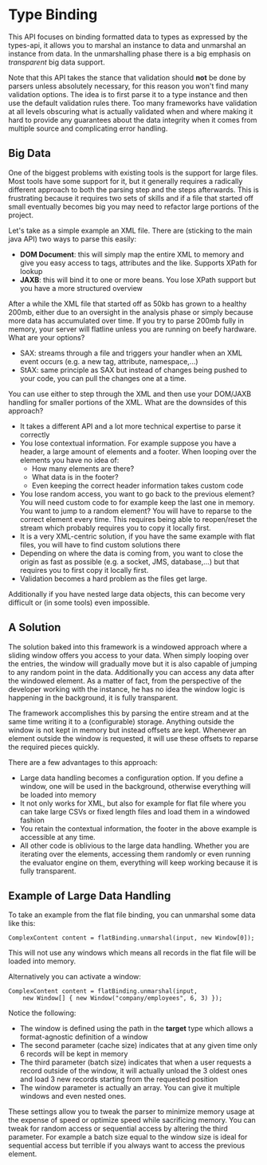 # Type Binding

This API focuses on binding formatted data to types as expressed by the types-api, it allows you to marshal an instance to data and unmarshal an instance from data. In the unmarshalling phase there is a big emphasis on *transparent* big data support.

Note that this API takes the stance that validation should **not** be done by parsers unless absolutely necessary, for this reason you won't find many validation options. The idea is to first parse it to a type instance and then use the default validation rules there. Too many frameworks have validation at all levels obscuring what is actually validated when and where making it hard to provide any guarantees about the data integrity when it comes from multiple source and complicating error handling.

## Big Data

One of the biggest problems with existing tools is the support for large files. Most tools have some support for it, but it generally requires a radically different approach to both the parsing step and the steps afterwards. This is frustrating because it requires two sets of skills and if a file that started off small eventually becomes big you may need to refactor large portions of the project.

Let's take as a simple example an XML file. There are (sticking to the main java API) two ways to parse this easily:

- **DOM Document**: this will simply map the entire XML to memory and give you easy access to tags, attributes and the like. Supports XPath for lookup
- **JAXB**: this will bind it to one or more beans. You lose XPath support but you have a more structured overview

After a while the XML file that started off as 50kb has grown to a healthy 200mb, either due to an oversight in the analysis phase or simply because more data has accumulated over time.
If you try to parse 200mb fully in memory, your server will flatline unless you are running on beefy hardware. What are your options?

- SAX: streams through a file and triggers your handler when an XML event occurs (e.g. a new tag, attribute, namespace,...)
- StAX: same principle as SAX but instead of changes being pushed to your code, you can pull the changes one at a time.

You can use either to step through the XML and then use your DOM/JAXB handling for smaller portions of the XML. What are the downsides of this approach?

- It takes a different API and a lot more technical expertise to parse it correctly
- You lose contextual information. For example suppose you have a header, a large amount of elements and a footer. When looping over the elements you have no idea of:
	- How many elements are there?
	- What data is in the footer?
	- Even keeping the correct header information takes custom code
- You lose random access, you want to go back to the previous element? You will need custom code to for example keep the last one in memory. You want to jump to a random element? You will have to reparse to the correct element every time.	This requires being able to reopen/reset the stream which probably requires you to copy it locally first.
- It is a very XML-centric solution, if you have the same example with flat files, you will have to find custom solutions there
- Depending on where the data is coming from, you want to close the origin as fast as possible (e.g. a socket, JMS, database,...) but that requires you to first copy it locally first.
- Validation becomes a hard problem as the files get large. 

Additionally if you have nested large data objects, this can become very difficult or (in some tools) even impossible.

## A Solution

The solution baked into this framework is a windowed approach where a sliding window offers you access to your data. When simply looping over the entries, the window will gradually move but it is also capable of jumping to any random point in the data. Additionally you can access any data after the windowed element. As a matter of fact, from the perspective of the developer working with the instance, he has no idea the window logic is happening in the background, it is fully transparent.
 
The framework accomplishes this by parsing the entire stream and at the same time writing it to a (configurable) storage. Anything outside the window is not kept in memory but instead offsets are kept. Whenever an element outside the window is requested, it will use these offsets to reparse the required pieces quickly.

There are a few advantages to this approach:

- Large data handling becomes a configuration option. If you define a window, one will be used in the background, otherwise everything will be loaded into memory
- It not only works for XML, but also for example for flat file where you can take large CSVs or fixed length files and load them in a windowed fashion
- You retain the contextual information, the footer in the above example is accessible at any time.
- All other code is oblivious to the large data handling. Whether you are iterating over the elements, accessing them randomly or even running the evaluator engine on them, everything will keep working because it is fully transparent.

## Example of Large Data Handling

To take an example from the flat file binding, you can unmarshal some data like this:

```
ComplexContent content = flatBinding.unmarshal(input, new Window[0]);
``` 

This will not use any windows which means all records in the flat file will be loaded into memory.

Alternatively you can activate a window:

```
ComplexContent content = flatBinding.unmarshal(input, 
	new Window[] { new Window("company/employees", 6, 3) });
```

Notice the following:

- The window is defined using the path in the **target** type which allows a format-agnostic definition of a window
- The second parameter (cache size) indicates that at any given time only 6 records will be kept in memory
- The third parameter (batch size) indicates that when a user requests a record outside of the window, it will actually unload the 3 oldest ones and load 3 new records starting from the requested position
- The window parameter is actually an array. You can give it multiple windows and even nested ones.

These settings allow you to tweak the parser to minimize memory usage at the expense of speed or optimize speed while sacrificing memory. You can tweak for random access or sequential access by altering the third parameter. For example a batch size equal to the window size is ideal for sequential access but terrible if you always want to access the previous element.